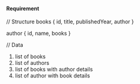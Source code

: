 
#### Requirement    

// Structure
books {
    id,
    title,
    publishedYear,
    author
}

author {
    id,
    name,
    books
}

// Data
1. list of books
2. list of authors
3. list of books with author details
4. list of author with book details